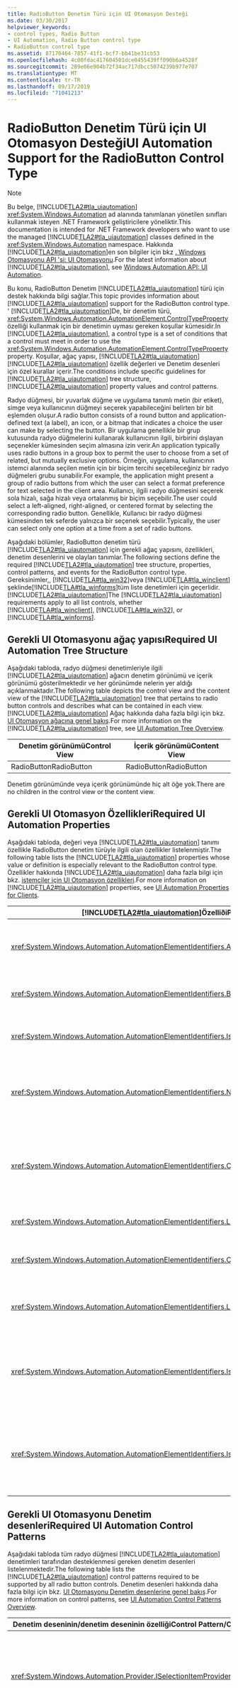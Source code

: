 ```yaml
---
title: RadioButton Denetim Türü için UI Otomasyon Desteği
ms.date: 03/30/2017
helpviewer_keywords:
- control types, Radio Button
- UI Automation, Radio Button control type
- RadioButton control type
ms.assetid: 87170464-7857-41f1-bcf7-bb41be31cb53
ms.openlocfilehash: 4c00fdac417604501dce0455439ff090b6a4528f
ms.sourcegitcommit: 289e06e904b72f34ac717dbcc5074239b977e707
ms.translationtype: MT
ms.contentlocale: tr-TR
ms.lasthandoff: 09/17/2019
ms.locfileid: "71041213"
---
```

# <a name="ui-automation-support-for-the-radiobutton-control-type"></a><span data-ttu-id="71581-102">RadioButton Denetim Türü için UI Otomasyon Desteği</span><span class="sxs-lookup"><span data-stu-id="71581-102">UI Automation Support for the RadioButton Control Type</span></span>
> [!NOTE]
> <span data-ttu-id="71581-103">Bu belge, [!INCLUDE[TLA2#tla_uiautomation](../../../includes/tla2sharptla-uiautomation-md.md)] <xref:System.Windows.Automation> ad alanında tanımlanan yönetilen sınıfları kullanmak isteyen .NET Framework geliştiricilere yöneliktir.</span><span class="sxs-lookup"><span data-stu-id="71581-103">This documentation is intended for .NET Framework developers who want to use the managed [!INCLUDE[TLA2#tla_uiautomation](../../../includes/tla2sharptla-uiautomation-md.md)] classes defined in the <xref:System.Windows.Automation> namespace.</span></span> <span data-ttu-id="71581-104">Hakkında [!INCLUDE[TLA2#tla_uiautomation](../../../includes/tla2sharptla-uiautomation-md.md)]en son bilgiler için bkz [. Windows Otomasyonu API 'si: UI Otomasyonu](https://go.microsoft.com/fwlink/?LinkID=156746).</span><span class="sxs-lookup"><span data-stu-id="71581-104">For the latest information about [!INCLUDE[TLA2#tla_uiautomation](../../../includes/tla2sharptla-uiautomation-md.md)], see [Windows Automation API: UI Automation](https://go.microsoft.com/fwlink/?LinkID=156746).</span></span>  
  
 <span data-ttu-id="71581-105">Bu konu, RadioButton Denetim [!INCLUDE[TLA2#tla_uiautomation](../../../includes/tla2sharptla-uiautomation-md.md)] türü için destek hakkında bilgi sağlar.</span><span class="sxs-lookup"><span data-stu-id="71581-105">This topic provides information about [!INCLUDE[TLA2#tla_uiautomation](../../../includes/tla2sharptla-uiautomation-md.md)] support for the RadioButton control type.</span></span> <span data-ttu-id="71581-106">' [!INCLUDE[TLA2#tla_uiautomation](../../../includes/tla2sharptla-uiautomation-md.md)]De, bir denetim türü, <xref:System.Windows.Automation.AutomationElement.ControlTypeProperty> özelliği kullanmak için bir denetimin uyması gereken koşullar kümesidir.</span><span class="sxs-lookup"><span data-stu-id="71581-106">In [!INCLUDE[TLA2#tla_uiautomation](../../../includes/tla2sharptla-uiautomation-md.md)], a control type is a set of conditions that a control must meet in order to use the <xref:System.Windows.Automation.AutomationElement.ControlTypeProperty> property.</span></span> <span data-ttu-id="71581-107">Koşullar, ağaç yapısı, [!INCLUDE[TLA2#tla_uiautomation](../../../includes/tla2sharptla-uiautomation-md.md)] [!INCLUDE[TLA2#tla_uiautomation](../../../includes/tla2sharptla-uiautomation-md.md)] özellik değerleri ve Denetim desenleri için özel kurallar içerir.</span><span class="sxs-lookup"><span data-stu-id="71581-107">The conditions include specific guidelines for [!INCLUDE[TLA2#tla_uiautomation](../../../includes/tla2sharptla-uiautomation-md.md)] tree structure, [!INCLUDE[TLA2#tla_uiautomation](../../../includes/tla2sharptla-uiautomation-md.md)] property values and control patterns.</span></span>  
  
 <span data-ttu-id="71581-108">Radyo düğmesi, bir yuvarlak düğme ve uygulama tanımlı metin (bir etiket), simge veya kullanıcının düğmeyi seçerek yapabileceğini belirten bir bit eşlemden oluşur.</span><span class="sxs-lookup"><span data-stu-id="71581-108">A radio button consists of a round button and application-defined text (a label), an icon, or a bitmap that indicates a choice the user can make by selecting the button.</span></span> <span data-ttu-id="71581-109">Bir uygulama genellikle bir grup kutusunda radyo düğmelerini kullanarak kullanıcının ilgili, birbirini dışlayan seçenekler kümesinden seçim almasına izin verir.</span><span class="sxs-lookup"><span data-stu-id="71581-109">An application typically uses radio buttons in a group box to permit the user to choose from a set of related, but mutually exclusive options.</span></span> <span data-ttu-id="71581-110">Örneğin, uygulama, kullanıcının istemci alanında seçilen metin için bir biçim tercihi seçebileceğiniz bir radyo düğmeleri grubu sunabilir.</span><span class="sxs-lookup"><span data-stu-id="71581-110">For example, the application might present a group of radio buttons from which the user can select a format preference for text selected in the client area.</span></span> <span data-ttu-id="71581-111">Kullanıcı, ilgili radyo düğmesini seçerek sola hizalı, sağa hizalı veya ortalanmış bir biçim seçebilir.</span><span class="sxs-lookup"><span data-stu-id="71581-111">The user could select a left-aligned, right-aligned, or centered format by selecting the corresponding radio button.</span></span> <span data-ttu-id="71581-112">Genellikle, Kullanıcı bir radyo düğmesi kümesinden tek seferde yalnızca bir seçenek seçebilir.</span><span class="sxs-lookup"><span data-stu-id="71581-112">Typically, the user can select only one option at a time from a set of radio buttons.</span></span>  
  
 <span data-ttu-id="71581-113">Aşağıdaki bölümler, RadioButton denetim türü [!INCLUDE[TLA2#tla_uiautomation](../../../includes/tla2sharptla-uiautomation-md.md)] için gerekli ağaç yapısını, özellikleri, denetim desenlerini ve olayları tanımlar.</span><span class="sxs-lookup"><span data-stu-id="71581-113">The following sections define the required [!INCLUDE[TLA2#tla_uiautomation](../../../includes/tla2sharptla-uiautomation-md.md)] tree structure, properties, control patterns, and events for the RadioButton control type.</span></span> <span data-ttu-id="71581-114">Gereksinimler,, [!INCLUDE[TLA#tla_win32](../../../includes/tlasharptla-win32-md.md)]veya [!INCLUDE[TLA#tla_winclient](../../../includes/tlasharptla-winclient-md.md)] şeklinde[!INCLUDE[TLA#tla_winforms](../../../includes/tlasharptla-winforms-md.md)]tüm liste denetimleri için geçerlidir. [!INCLUDE[TLA2#tla_uiautomation](../../../includes/tla2sharptla-uiautomation-md.md)]</span><span class="sxs-lookup"><span data-stu-id="71581-114">The [!INCLUDE[TLA2#tla_uiautomation](../../../includes/tla2sharptla-uiautomation-md.md)] requirements apply to all list controls, whether [!INCLUDE[TLA#tla_winclient](../../../includes/tlasharptla-winclient-md.md)], [!INCLUDE[TLA#tla_win32](../../../includes/tlasharptla-win32-md.md)], or [!INCLUDE[TLA#tla_winforms](../../../includes/tlasharptla-winforms-md.md)].</span></span>  
  
<a name="Required_UI_Automation_Tree_Structure"></a>   
## <a name="required-ui-automation-tree-structure"></a><span data-ttu-id="71581-115">Gerekli UI Otomasyonu ağaç yapısı</span><span class="sxs-lookup"><span data-stu-id="71581-115">Required UI Automation Tree Structure</span></span>  
 <span data-ttu-id="71581-116">Aşağıdaki tabloda, radyo düğmesi denetimleriyle ilgili [!INCLUDE[TLA2#tla_uiautomation](../../../includes/tla2sharptla-uiautomation-md.md)] ağacın denetim görünümü ve içerik görünümü gösterilmektedir ve her görünümde nelerin yer aldığı açıklanmaktadır.</span><span class="sxs-lookup"><span data-stu-id="71581-116">The following table depicts the control view and the content view of the [!INCLUDE[TLA2#tla_uiautomation](../../../includes/tla2sharptla-uiautomation-md.md)] tree that pertains to radio button controls and describes what can be contained in each view.</span></span> <span data-ttu-id="71581-117">[!INCLUDE[TLA2#tla_uiautomation](../../../includes/tla2sharptla-uiautomation-md.md)] Ağaç hakkında daha fazla bilgi için bkz. [UI Otomasyon ağacına genel bakış](ui-automation-tree-overview.md).</span><span class="sxs-lookup"><span data-stu-id="71581-117">For more information on the [!INCLUDE[TLA2#tla_uiautomation](../../../includes/tla2sharptla-uiautomation-md.md)] tree, see [UI Automation Tree Overview](ui-automation-tree-overview.md).</span></span>  
  
|<span data-ttu-id="71581-118">Denetim görünümü</span><span class="sxs-lookup"><span data-stu-id="71581-118">Control View</span></span>|<span data-ttu-id="71581-119">İçerik görünümü</span><span class="sxs-lookup"><span data-stu-id="71581-119">Content View</span></span>|  
|------------------|------------------|  
|<span data-ttu-id="71581-120">RadioButton</span><span class="sxs-lookup"><span data-stu-id="71581-120">RadioButton</span></span>|<span data-ttu-id="71581-121">RadioButton</span><span class="sxs-lookup"><span data-stu-id="71581-121">RadioButton</span></span>|  
  
 <span data-ttu-id="71581-122">Denetim görünümünde veya içerik görünümünde hiç alt öğe yok.</span><span class="sxs-lookup"><span data-stu-id="71581-122">There are no children in the control view or the content view.</span></span>  
  
<a name="Required_UI_Automation_Properties"></a>   
## <a name="required-ui-automation-properties"></a><span data-ttu-id="71581-123">Gerekli UI Otomasyon Özellikleri</span><span class="sxs-lookup"><span data-stu-id="71581-123">Required UI Automation Properties</span></span>  
 <span data-ttu-id="71581-124">Aşağıdaki tabloda, değeri veya [!INCLUDE[TLA2#tla_uiautomation](../../../includes/tla2sharptla-uiautomation-md.md)] tanımı özellikle RadioButton denetim türüyle ilgili olan özellikler listelenmiştir.</span><span class="sxs-lookup"><span data-stu-id="71581-124">The following table lists the [!INCLUDE[TLA2#tla_uiautomation](../../../includes/tla2sharptla-uiautomation-md.md)] properties whose value or definition is especially relevant to the RadioButton control type.</span></span> <span data-ttu-id="71581-125">Özellikler hakkında [!INCLUDE[TLA2#tla_uiautomation](../../../includes/tla2sharptla-uiautomation-md.md)] daha fazla bilgi için bkz. [istemciler için UI Otomasyon özellikleri](ui-automation-properties-for-clients.md).</span><span class="sxs-lookup"><span data-stu-id="71581-125">For more information on [!INCLUDE[TLA2#tla_uiautomation](../../../includes/tla2sharptla-uiautomation-md.md)] properties, see [UI Automation Properties for Clients](ui-automation-properties-for-clients.md).</span></span>  
  
|[!INCLUDE[TLA2#tla_uiautomation](../../../includes/tla2sharptla-uiautomation-md.md)]<span data-ttu-id="71581-126">Özelliði</span><span class="sxs-lookup"><span data-stu-id="71581-126">Property</span></span>|<span data-ttu-id="71581-127">Değer</span><span class="sxs-lookup"><span data-stu-id="71581-127">Value</span></span>|<span data-ttu-id="71581-128">Notlar</span><span class="sxs-lookup"><span data-stu-id="71581-128">Notes</span></span>|  
|------------------------------------------------------------------------------------|-----------|-----------|  
|<xref:System.Windows.Automation.AutomationElementIdentifiers.AutomationIdProperty>|<span data-ttu-id="71581-129">Notlara bakın.</span><span class="sxs-lookup"><span data-stu-id="71581-129">See notes.</span></span>|<span data-ttu-id="71581-130">Bu özelliğin değerinin bir uygulamadaki tüm denetimlerde benzersiz olması gerekir.</span><span class="sxs-lookup"><span data-stu-id="71581-130">The value of this property needs to be unique across all controls in an application.</span></span>|  
|<xref:System.Windows.Automation.AutomationElementIdentifiers.BoundingRectangleProperty>|<span data-ttu-id="71581-131">Notlara bakın.</span><span class="sxs-lookup"><span data-stu-id="71581-131">See notes.</span></span>|<span data-ttu-id="71581-132">Tüm denetimi içeren en dıştaki dikdörtgen.</span><span class="sxs-lookup"><span data-stu-id="71581-132">The outermost rectangle that contains the whole control.</span></span>|  
|<xref:System.Windows.Automation.AutomationElementIdentifiers.IsKeyboardFocusableProperty>|<span data-ttu-id="71581-133">Notlara bakın.</span><span class="sxs-lookup"><span data-stu-id="71581-133">See notes.</span></span>|<span data-ttu-id="71581-134">Denetim, klavye odağı alamıyorsa, bu özelliği desteklemesi gerekir.</span><span class="sxs-lookup"><span data-stu-id="71581-134">If the control can receive keyboard focus, it must support this property.</span></span>|  
|<xref:System.Windows.Automation.AutomationElementIdentifiers.NameProperty>|<span data-ttu-id="71581-135">Notlara bakın.</span><span class="sxs-lookup"><span data-stu-id="71581-135">See notes.</span></span>|<span data-ttu-id="71581-136">Radyo düğmesi denetiminin adı, seçim durumunu tutan düğmenin yanında görüntülenen metindir.</span><span class="sxs-lookup"><span data-stu-id="71581-136">The radio button control’s name is the text that is displayed beside the button that maintains selection state.</span></span>|  
|<xref:System.Windows.Automation.AutomationElementIdentifiers.ClickablePointProperty>|<span data-ttu-id="71581-137">Notlara bakın.</span><span class="sxs-lookup"><span data-stu-id="71581-137">See notes.</span></span>|<span data-ttu-id="71581-138">Radyo düğmesi denetiminin tıklatılabilir noktası, bir fare işaretçisi ile tıklandığı radyo düğmesinde seçimi ayarlayan bir nokta OLMALıDıR.</span><span class="sxs-lookup"><span data-stu-id="71581-138">The radio button control’s clickable point MUST be a point that sets selection on the radio button if clicked with a mouse pointer.</span></span>|  
|<xref:System.Windows.Automation.AutomationElementIdentifiers.LabeledByProperty>|`Null`|<span data-ttu-id="71581-139">Radyo düğmeleri kendi kendine etiketleme denetimleridir.</span><span class="sxs-lookup"><span data-stu-id="71581-139">Radio buttons are self-labeling controls.</span></span>|  
|<xref:System.Windows.Automation.AutomationElementIdentifiers.ControlTypeProperty>|<span data-ttu-id="71581-140">RadioButton</span><span class="sxs-lookup"><span data-stu-id="71581-140">RadioButton</span></span>|<span data-ttu-id="71581-141">Bu değer tüm [!INCLUDE[TLA2#tla_ui](../../../includes/tla2sharptla-ui-md.md)] çerçeveler için aynıdır.</span><span class="sxs-lookup"><span data-stu-id="71581-141">This value is the same for all [!INCLUDE[TLA2#tla_ui](../../../includes/tla2sharptla-ui-md.md)] frameworks.</span></span>|  
|<xref:System.Windows.Automation.AutomationElementIdentifiers.LocalizedControlTypeProperty>|<span data-ttu-id="71581-142">"radyo düğmesi"</span><span class="sxs-lookup"><span data-stu-id="71581-142">"radio button"</span></span>|<span data-ttu-id="71581-143">RadioButton denetim türüne karşılık gelen yerelleştirilmiş dize.</span><span class="sxs-lookup"><span data-stu-id="71581-143">Localized string corresponding to the RadioButton Control Type.</span></span>|  
|<xref:System.Windows.Automation.AutomationElementIdentifiers.IsContentElementProperty>|<span data-ttu-id="71581-144">Doğru</span><span class="sxs-lookup"><span data-stu-id="71581-144">True</span></span>|<span data-ttu-id="71581-145">Radyo düğmesi denetimi her zaman [!INCLUDE[TLA2#tla_uiautomation](../../../includes/tla2sharptla-uiautomation-md.md)] ağacın içerik görünümüne dahil edilmiştir.</span><span class="sxs-lookup"><span data-stu-id="71581-145">The radio button control is always included in the content view of the [!INCLUDE[TLA2#tla_uiautomation](../../../includes/tla2sharptla-uiautomation-md.md)] tree.</span></span>|  
|<xref:System.Windows.Automation.AutomationElementIdentifiers.IsControlElementProperty>|<span data-ttu-id="71581-146">Doğru</span><span class="sxs-lookup"><span data-stu-id="71581-146">True</span></span>|<span data-ttu-id="71581-147">Radyo düğmesi denetimi her zaman [!INCLUDE[TLA2#tla_uiautomation](../../../includes/tla2sharptla-uiautomation-md.md)] ağacın denetim görünümüne dahil edilmiştir.</span><span class="sxs-lookup"><span data-stu-id="71581-147">The radio button control is always included in the control view of the [!INCLUDE[TLA2#tla_uiautomation](../../../includes/tla2sharptla-uiautomation-md.md)] tree.</span></span>|  
  
<a name="Required_UI_Automation_Control_Patterns"></a>   
## <a name="required-ui-automation-control-patterns"></a><span data-ttu-id="71581-148">Gerekli UI Otomasyonu Denetim desenleri</span><span class="sxs-lookup"><span data-stu-id="71581-148">Required UI Automation Control Patterns</span></span>  
 <span data-ttu-id="71581-149">Aşağıdaki tabloda tüm radyo düğmesi [!INCLUDE[TLA2#tla_uiautomation](../../../includes/tla2sharptla-uiautomation-md.md)] denetimleri tarafından desteklenmesi gereken denetim desenleri listelenmektedir.</span><span class="sxs-lookup"><span data-stu-id="71581-149">The following table lists the [!INCLUDE[TLA2#tla_uiautomation](../../../includes/tla2sharptla-uiautomation-md.md)] control patterns required to be supported by all radio button controls.</span></span> <span data-ttu-id="71581-150">Denetim desenleri hakkında daha fazla bilgi için bkz. [UI Otomasyonu Denetim desenlerine genel bakış](ui-automation-control-patterns-overview.md).</span><span class="sxs-lookup"><span data-stu-id="71581-150">For more information on control patterns, see [UI Automation Control Patterns Overview](ui-automation-control-patterns-overview.md).</span></span>  
  
|<span data-ttu-id="71581-151">Denetim deseninin/denetim deseninin özelliği</span><span class="sxs-lookup"><span data-stu-id="71581-151">Control Pattern/Control Pattern Property</span></span>|<span data-ttu-id="71581-152">Destek/değer</span><span class="sxs-lookup"><span data-stu-id="71581-152">Support/Value</span></span>|<span data-ttu-id="71581-153">Notlar</span><span class="sxs-lookup"><span data-stu-id="71581-153">Notes</span></span>|  
|-----------------------------------------------|--------------------|-----------|  
|<xref:System.Windows.Automation.Provider.ISelectionItemProvider>|<span data-ttu-id="71581-154">Evet</span><span class="sxs-lookup"><span data-stu-id="71581-154">Yes</span></span>|<span data-ttu-id="71581-155">Tüm radyo düğmesi denetimleri, kendileri seçilebilir hale etkinleşmesini sağlamak için seçim öğesi deseninin desteklenmesi gerekir.</span><span class="sxs-lookup"><span data-stu-id="71581-155">All radio button controls must support the Selection Item pattern to enable themselves to be selected.</span></span>|  
|<xref:System.Windows.Automation.Provider.ISelectionItemProvider.SelectionContainer%2A>|<span data-ttu-id="71581-156">Notlara bakın.</span><span class="sxs-lookup"><span data-stu-id="71581-156">See notes.</span></span>|<span data-ttu-id="71581-157">UI `SelectionContainerProperty` Otomasyonu istemcisinin, belirli bir bağlam içindeki diğer radyo düğmelerinin birbirleriyle ilişkisini belirleyebilmesi için her zaman tamamlanmalıdır.</span><span class="sxs-lookup"><span data-stu-id="71581-157">The `SelectionContainerProperty` must always be completed so that a UI Automation client can determine what other radio buttons within a specific context relate to one another.</span></span>  <span data-ttu-id="71581-158">Radyo düğmesinin [!INCLUDE[TLA#tla_win32](../../../includes/tlasharptla-win32-md.md)] sürümü için bu özellik, eski çerçevesinden bu bilgileri almak mümkün olmadığından desteklenmez.</span><span class="sxs-lookup"><span data-stu-id="71581-158">For the [!INCLUDE[TLA#tla_win32](../../../includes/tlasharptla-win32-md.md)] version of the radio button, this property will not be supported because it is not possible to obtain this information from that legacy framework.</span></span>|  
|<xref:System.Windows.Automation.Provider.IToggleProvider>|<span data-ttu-id="71581-159">hiçbir zaman</span><span class="sxs-lookup"><span data-stu-id="71581-159">Never</span></span>|<span data-ttu-id="71581-160">Radyo düğmesi, ayarlandıktan sonra durumunda geçiş yapılamaz.</span><span class="sxs-lookup"><span data-stu-id="71581-160">The radio button cannot cycle through its state once it has been set.</span></span>  <span data-ttu-id="71581-161">Bu düzenin radyo düğmesinde hiçbir şekilde desteklenmemesi gerekir.</span><span class="sxs-lookup"><span data-stu-id="71581-161">This pattern must never be supported on radio button.</span></span>|  
  
<a name="Required_UI_Automation_Events"></a>   
## <a name="required-ui-automation-events"></a><span data-ttu-id="71581-162">Gerekli UI Otomasyon olayları</span><span class="sxs-lookup"><span data-stu-id="71581-162">Required UI Automation Events</span></span>  
 <span data-ttu-id="71581-163">Aşağıdaki tabloda tüm radyo düğmesi [!INCLUDE[TLA2#tla_uiautomation](../../../includes/tla2sharptla-uiautomation-md.md)] denetimleri tarafından desteklenmesi gereken olaylar listelenmektedir.</span><span class="sxs-lookup"><span data-stu-id="71581-163">The following table lists the [!INCLUDE[TLA2#tla_uiautomation](../../../includes/tla2sharptla-uiautomation-md.md)] events required to be supported by all radio button controls.</span></span> <span data-ttu-id="71581-164">Olaylar hakkında daha fazla bilgi için bkz. [UI Otomasyonu olaylarına genel bakış](ui-automation-events-overview.md).</span><span class="sxs-lookup"><span data-stu-id="71581-164">For more information on events, see [UI Automation Events Overview](ui-automation-events-overview.md).</span></span>  
  
|[!INCLUDE[TLA2#tla_uiautomation](../../../includes/tla2sharptla-uiautomation-md.md)]<span data-ttu-id="71581-165">Olay</span><span class="sxs-lookup"><span data-stu-id="71581-165">Event</span></span>|<span data-ttu-id="71581-166">Destek</span><span class="sxs-lookup"><span data-stu-id="71581-166">Support</span></span>|<span data-ttu-id="71581-167">Notlar</span><span class="sxs-lookup"><span data-stu-id="71581-167">Notes</span></span>|  
|---------------------------------------------------------------------------------|-------------|-----------|  
|<xref:System.Windows.Automation.SelectionItemPatternIdentifiers.ElementRemovedFromSelectionEvent>|<span data-ttu-id="71581-168">Gerekli</span><span class="sxs-lookup"><span data-stu-id="71581-168">Required</span></span>|<span data-ttu-id="71581-169">Yok.</span><span class="sxs-lookup"><span data-stu-id="71581-169">None</span></span>|  
|<xref:System.Windows.Automation.SelectionItemPatternIdentifiers.ElementSelectedEvent>|<span data-ttu-id="71581-170">Gerekli</span><span class="sxs-lookup"><span data-stu-id="71581-170">Required</span></span>|<span data-ttu-id="71581-171">Yok.</span><span class="sxs-lookup"><span data-stu-id="71581-171">None</span></span>|  
|<span data-ttu-id="71581-172"><xref:System.Windows.Automation.TogglePatternIdentifiers.ToggleStateProperty>özellik değişti olayı.</span><span class="sxs-lookup"><span data-stu-id="71581-172"><xref:System.Windows.Automation.TogglePatternIdentifiers.ToggleStateProperty> property-changed event.</span></span>|<span data-ttu-id="71581-173">hiçbir zaman</span><span class="sxs-lookup"><span data-stu-id="71581-173">Never</span></span>|<span data-ttu-id="71581-174">Yok.</span><span class="sxs-lookup"><span data-stu-id="71581-174">None</span></span>|  
|<span data-ttu-id="71581-175"><xref:System.Windows.Automation.AutomationElementIdentifiers.BoundingRectangleProperty>özellik değişti olayı.</span><span class="sxs-lookup"><span data-stu-id="71581-175"><xref:System.Windows.Automation.AutomationElementIdentifiers.BoundingRectangleProperty> property-changed event.</span></span>|<span data-ttu-id="71581-176">Gerekli</span><span class="sxs-lookup"><span data-stu-id="71581-176">Required</span></span>|<span data-ttu-id="71581-177">Yok.</span><span class="sxs-lookup"><span data-stu-id="71581-177">None</span></span>|  
|<span data-ttu-id="71581-178"><xref:System.Windows.Automation.AutomationElementIdentifiers.IsOffscreenProperty>özellik değişti olayı.</span><span class="sxs-lookup"><span data-stu-id="71581-178"><xref:System.Windows.Automation.AutomationElementIdentifiers.IsOffscreenProperty> property-changed event.</span></span>|<span data-ttu-id="71581-179">Gerekli</span><span class="sxs-lookup"><span data-stu-id="71581-179">Required</span></span>|<span data-ttu-id="71581-180">Yok.</span><span class="sxs-lookup"><span data-stu-id="71581-180">None</span></span>|  
|<span data-ttu-id="71581-181"><xref:System.Windows.Automation.AutomationElementIdentifiers.IsEnabledProperty>özellik değişti olayı.</span><span class="sxs-lookup"><span data-stu-id="71581-181"><xref:System.Windows.Automation.AutomationElementIdentifiers.IsEnabledProperty> property-changed event.</span></span>|<span data-ttu-id="71581-182">Gerekli</span><span class="sxs-lookup"><span data-stu-id="71581-182">Required</span></span>|<span data-ttu-id="71581-183">Yok.</span><span class="sxs-lookup"><span data-stu-id="71581-183">None</span></span>|  
|<xref:System.Windows.Automation.AutomationElementIdentifiers.AutomationFocusChangedEvent>|<span data-ttu-id="71581-184">Gerekli</span><span class="sxs-lookup"><span data-stu-id="71581-184">Required</span></span>|<span data-ttu-id="71581-185">Yok.</span><span class="sxs-lookup"><span data-stu-id="71581-185">None</span></span>|  
|<xref:System.Windows.Automation.AutomationElementIdentifiers.StructureChangedEvent>|<span data-ttu-id="71581-186">Gerekli</span><span class="sxs-lookup"><span data-stu-id="71581-186">Required</span></span>|<span data-ttu-id="71581-187">Yok.</span><span class="sxs-lookup"><span data-stu-id="71581-187">None</span></span>|  
  
## <a name="see-also"></a><span data-ttu-id="71581-188">Ayrıca bkz.</span><span class="sxs-lookup"><span data-stu-id="71581-188">See also</span></span>

- <xref:System.Windows.Automation.ControlType.RadioButton>
- [<span data-ttu-id="71581-189">UI Otomasyonu Denetim Türlerine Genel Bakış</span><span class="sxs-lookup"><span data-stu-id="71581-189">UI Automation Control Types Overview</span></span>](ui-automation-control-types-overview.md)
- [<span data-ttu-id="71581-190">UI Otomasyonuna Genel Bakış</span><span class="sxs-lookup"><span data-stu-id="71581-190">UI Automation Overview</span></span>](ui-automation-overview.md)
